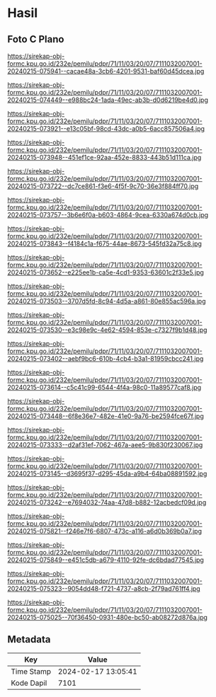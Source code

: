 # Hasil

## Foto C Plano

https://sirekap-obj-formc.kpu.go.id/232e/pemilu/pdpr/71/11/03/20/07/7111032007001-20240215-075941--cacae48a-3cb6-4201-9531-baf60d45dcea.jpg

https://sirekap-obj-formc.kpu.go.id/232e/pemilu/pdpr/71/11/03/20/07/7111032007001-20240215-074449--e988bc24-1ada-49ec-ab3b-d0d6219be4d0.jpg

https://sirekap-obj-formc.kpu.go.id/232e/pemilu/pdpr/71/11/03/20/07/7111032007001-20240215-073921--e13c05bf-98cd-43dc-a0b5-6acc857506a4.jpg

https://sirekap-obj-formc.kpu.go.id/232e/pemilu/pdpr/71/11/03/20/07/7111032007001-20240215-073948--451ef1ce-92aa-452e-8833-443b51d111ca.jpg

https://sirekap-obj-formc.kpu.go.id/232e/pemilu/pdpr/71/11/03/20/07/7111032007001-20240215-073722--dc7ce861-f3e6-4f5f-9c70-36e3f884ff70.jpg

https://sirekap-obj-formc.kpu.go.id/232e/pemilu/pdpr/71/11/03/20/07/7111032007001-20240215-073757--3b6e6f0a-b603-4864-9cea-6330a674d0cb.jpg

https://sirekap-obj-formc.kpu.go.id/232e/pemilu/pdpr/71/11/03/20/07/7111032007001-20240215-073843--f4184c1a-f675-44ae-8673-545fd32a75c8.jpg

https://sirekap-obj-formc.kpu.go.id/232e/pemilu/pdpr/71/11/03/20/07/7111032007001-20240215-073652--e225ee1b-ca5e-4cd1-9353-63601c2f33e5.jpg

https://sirekap-obj-formc.kpu.go.id/232e/pemilu/pdpr/71/11/03/20/07/7111032007001-20240215-073503--3707d5fd-8c94-4d5a-a861-80e855ac596a.jpg

https://sirekap-obj-formc.kpu.go.id/232e/pemilu/pdpr/71/11/03/20/07/7111032007001-20240215-073530--e3c98e9c-4e62-4594-853e-c7327f9b1d48.jpg

https://sirekap-obj-formc.kpu.go.id/232e/pemilu/pdpr/71/11/03/20/07/7111032007001-20240215-073402--aebf9bc6-610b-4cb4-b3a1-81959cbcc241.jpg

https://sirekap-obj-formc.kpu.go.id/232e/pemilu/pdpr/71/11/03/20/07/7111032007001-20240215-073614--c5c41c99-6544-4f4a-98c0-11a89577caf8.jpg

https://sirekap-obj-formc.kpu.go.id/232e/pemilu/pdpr/71/11/03/20/07/7111032007001-20240215-073448--6f8e36e7-482e-41e0-9a76-be2594fce67f.jpg

https://sirekap-obj-formc.kpu.go.id/232e/pemilu/pdpr/71/11/03/20/07/7111032007001-20240215-073333--d2af31ef-7062-467a-aee5-9b830f230067.jpg

https://sirekap-obj-formc.kpu.go.id/232e/pemilu/pdpr/71/11/03/20/07/7111032007001-20240215-073145--d3695f37-d295-45da-a9b4-64ba08891592.jpg

https://sirekap-obj-formc.kpu.go.id/232e/pemilu/pdpr/71/11/03/20/07/7111032007001-20240215-073242--e7694032-74aa-47d8-b882-12acbedcf09d.jpg

https://sirekap-obj-formc.kpu.go.id/232e/pemilu/pdpr/71/11/03/20/07/7111032007001-20240215-075821--f246e7f6-6807-473c-a116-a6d0b369b0a7.jpg

https://sirekap-obj-formc.kpu.go.id/232e/pemilu/pdpr/71/11/03/20/07/7111032007001-20240215-075849--e451c5db-a679-4110-92fe-dc6bdad77545.jpg

https://sirekap-obj-formc.kpu.go.id/232e/pemilu/pdpr/71/11/03/20/07/7111032007001-20240215-075323--9054dd48-f721-4737-a8cb-2f79ad761ff4.jpg

https://sirekap-obj-formc.kpu.go.id/232e/pemilu/pdpr/71/11/03/20/07/7111032007001-20240215-075025--70f36450-0931-480e-bc50-ab08272d876a.jpg


## Metadata

| Key        | Value               |
| ---------- | ------------------- |
| Time Stamp | 2024-02-17 13:05:41 |
| Kode Dapil | 7101                |



